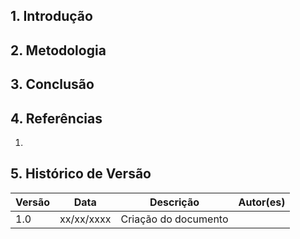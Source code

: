 ## 1. Introdução

## 2. Metodologia

## 3. Conclusão

## 4. Referências

1.

## 5. Histórico de Versão

| Versão | Data       | Descrição            | Autor(es) |
| ------ | ---------- | -------------------- | --------- |
| 1.0    | xx/xx/xxxx | Criação do documento |           |
